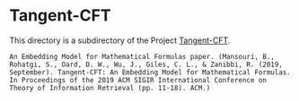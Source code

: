 # Tangent-CFT

This directory is a subdirectory of the Project [Tangent-CFT](https://github.com/BehroozMansouri/TangentCFT).

    An Embedding Model for Mathematical Formulas paper. (Mansouri, B., Rohatgi, S., Oard, D. W., Wu, J., Giles, C. L., & Zanibbi, R. (2019, September). Tangent-CFT: An Embedding Model for Mathematical Formulas. In Proceedings of the 2019 ACM SIGIR International Conference on Theory of Information Retrieval (pp. 11-18). ACM.)
